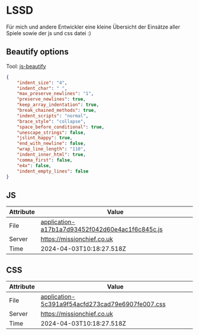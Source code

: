 # LSSD
Für mich und andere Entwickler eine kleine Übersicht der Einsätze aller Spiele sowie der js und css datei :)

<!-- automated -->
## Beautify options
Tool: [js-beautify](https://github.com/beautify-web/js-beautify)
```json
{
    "indent_size": "4",
    "indent_char": " ",
    "max_preserve_newlines": "1",
    "preserve_newlines": true,
    "keep_array_indentation": true,
    "break_chained_methods": true,
    "indent_scripts": "normal",
    "brace_style": "collapse",
    "space_before_conditional": true,
    "unescape_strings": false,
    "jslint_happy": true,
    "end_with_newline": false,
    "wrap_line_length": "110",
    "indent_inner_html": true,
    "comma_first": false,
    "e4x": false,
    "indent_empty_lines": false
}
```

## JS
| Attribute | Value |
| --------- | ----- |
| File      | [application-a17b1a7d93452f042d60e4ac1f6c845c.js](https://missionchief.co.uk/assets/application-a17b1a7d93452f042d60e4ac1f6c845c.js) |
| Server    | https://missionchief.co.uk |
| Time      | 2024-04-03T10:18:27.518Z |

## CSS
| Attribute | Value |
| --------- | ----- |
| File      | [application-5c391a9f54acfd273cad79e6907fe007.css](https://missionchief.co.uk/assets/application-5c391a9f54acfd273cad79e6907fe007.css) |
| Server    | https://missionchief.co.uk |
| Time      | 2024-04-03T10:18:27.518Z |
<!-- /automated -->
